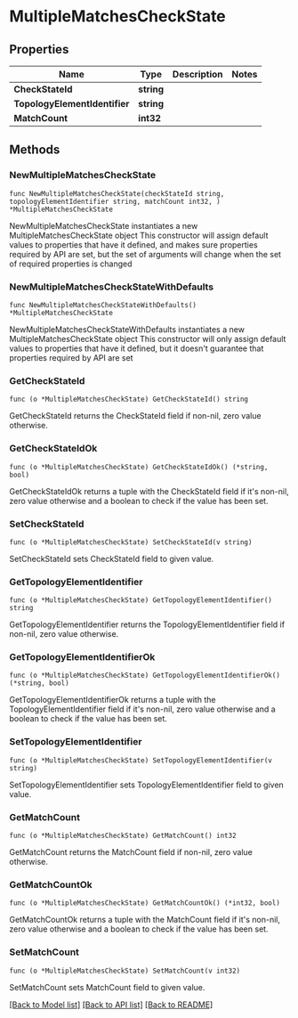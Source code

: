 # MultipleMatchesCheckState

## Properties

Name | Type | Description | Notes
------------ | ------------- | ------------- | -------------
**CheckStateId** | **string** |  | 
**TopologyElementIdentifier** | **string** |  | 
**MatchCount** | **int32** |  | 

## Methods

### NewMultipleMatchesCheckState

`func NewMultipleMatchesCheckState(checkStateId string, topologyElementIdentifier string, matchCount int32, ) *MultipleMatchesCheckState`

NewMultipleMatchesCheckState instantiates a new MultipleMatchesCheckState object
This constructor will assign default values to properties that have it defined,
and makes sure properties required by API are set, but the set of arguments
will change when the set of required properties is changed

### NewMultipleMatchesCheckStateWithDefaults

`func NewMultipleMatchesCheckStateWithDefaults() *MultipleMatchesCheckState`

NewMultipleMatchesCheckStateWithDefaults instantiates a new MultipleMatchesCheckState object
This constructor will only assign default values to properties that have it defined,
but it doesn't guarantee that properties required by API are set

### GetCheckStateId

`func (o *MultipleMatchesCheckState) GetCheckStateId() string`

GetCheckStateId returns the CheckStateId field if non-nil, zero value otherwise.

### GetCheckStateIdOk

`func (o *MultipleMatchesCheckState) GetCheckStateIdOk() (*string, bool)`

GetCheckStateIdOk returns a tuple with the CheckStateId field if it's non-nil, zero value otherwise
and a boolean to check if the value has been set.

### SetCheckStateId

`func (o *MultipleMatchesCheckState) SetCheckStateId(v string)`

SetCheckStateId sets CheckStateId field to given value.


### GetTopologyElementIdentifier

`func (o *MultipleMatchesCheckState) GetTopologyElementIdentifier() string`

GetTopologyElementIdentifier returns the TopologyElementIdentifier field if non-nil, zero value otherwise.

### GetTopologyElementIdentifierOk

`func (o *MultipleMatchesCheckState) GetTopologyElementIdentifierOk() (*string, bool)`

GetTopologyElementIdentifierOk returns a tuple with the TopologyElementIdentifier field if it's non-nil, zero value otherwise
and a boolean to check if the value has been set.

### SetTopologyElementIdentifier

`func (o *MultipleMatchesCheckState) SetTopologyElementIdentifier(v string)`

SetTopologyElementIdentifier sets TopologyElementIdentifier field to given value.


### GetMatchCount

`func (o *MultipleMatchesCheckState) GetMatchCount() int32`

GetMatchCount returns the MatchCount field if non-nil, zero value otherwise.

### GetMatchCountOk

`func (o *MultipleMatchesCheckState) GetMatchCountOk() (*int32, bool)`

GetMatchCountOk returns a tuple with the MatchCount field if it's non-nil, zero value otherwise
and a boolean to check if the value has been set.

### SetMatchCount

`func (o *MultipleMatchesCheckState) SetMatchCount(v int32)`

SetMatchCount sets MatchCount field to given value.



[[Back to Model list]](../README.md#documentation-for-models) [[Back to API list]](../README.md#documentation-for-api-endpoints) [[Back to README]](../README.md)


